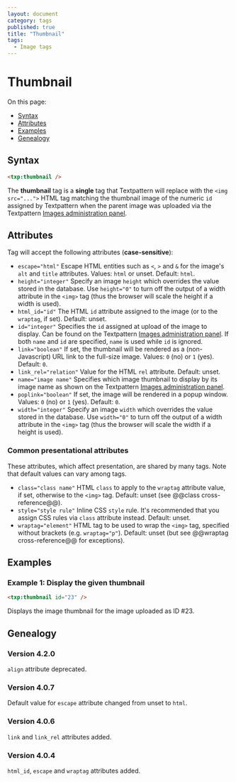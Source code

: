 ```yaml
---
layout: document
category: tags
published: true
title: "Thumbnail"
tags:
  - Image tags
---
```


# Thumbnail

On this page:

* [Syntax](#user-content-syntax)
* [Attributes](#user-content-attributes)
* [Examples](#user-content-examples)
* [Genealogy](#user-content-genealogy)

## Syntax

~~~ html
<txp:thumbnail />
~~~

The **thumbnail** tag is a __single__ tag that Textpattern will replace with the `<img src="...">` HTML tag matching the thumbnail image of the numeric `id` assigned by Textpattern when the parent image was uploaded via the Textpattern [Images administration panel](../administration/images-panel).

## Attributes

Tag will accept the following attributes (**case-sensitive**):

* `escape="html"`
Escape HTML entities such as `<`, `>` and `&` for the image's `alt` and `title` attributes.
Values: `html` or unset.
Default: `html`.
* `height="integer"`
Specify an image `height` which overrides the value stored in the database. Use `height="0"` to turn off the output of a width attribute in the `<img>` tag (thus the browser will scale the height if a width is used).
* `html_id="id"`
The HTML `id` attribute assigned to the image (or to the `wraptag`, if set).
Default: unset.
* `id="integer"`
Specifies the `id` assigned at upload of the image to display. Can be found on the Textpattern [Images administration panel](../administration/images-panel). If both `name` and `id` are specified, `name` is used while `id` is ignored.
* `link="boolean"`
If set, the thumbnail will be rendered as a (non-Javascript) URL link to the full-size image.
Values: `0` (no) or `1` (yes).
Default: `0`.
* `link_rel="relation"`
Value for the HTML `rel` attribute.
Default: unset.
* `name="image name"`
Specifies which image thumbnail to display by its image name as shown on the Textpattern [Images administration panel](../administration/images-panel).
* `poplink="boolean"`
If set, the image will be rendered in a popup window.
Values: `0` (no) or `1` (yes).
Default: `0`.
* `width="integer"`
Specify an image `width` which overrides the value stored in the database. Use `width="0"` to turn off the output of a width attribute in the `<img>` tag (thus the browser will scale the width if a height is used).

### Common presentational attributes

These attributes, which affect presentation, are shared by many tags. Note that default values can vary among tags.

* `class="class name"`
HTML `class` to apply to the `wraptag` attribute value, if set, otherwise to the `<img>` tag.
Default: unset (see @@class cross-reference@@).
* `style="style rule"`
Inline CSS `style` rule. It's recommended that you assign CSS rules via `class` attribute instead.
Default: unset.
* `wraptag="element"`
HTML tag to be used to wrap the `<img>` tag, specified without brackets (e.g. `wraptag="p"`).
Default: unset (but see @@wraptag cross-reference@@ for exceptions).

## Examples

### Example 1: Display the given thumbnail

~~~ html
<txp:thumbnail id="23" />
~~~

Displays the image thumbnail for the image uploaded as ID #23.

## Genealogy

### Version 4.2.0

`align` attribute deprecated.

### Version 4.0.7

Default value for `escape` attribute changed from unset to `html`.

### Version 4.0.6

`link` and `link_rel` attributes added.

### Version 4.0.4

`html_id`, `escape` and `wraptag` attributes added.
